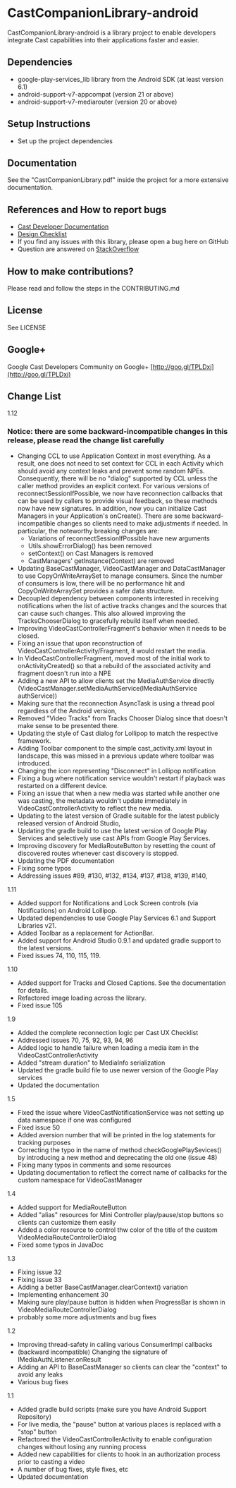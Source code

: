 # CastCompanionLibrary-android

CastCompanionLibrary-android is a library project to enable developers integrate Cast capabilities into their applications faster and easier.

## Dependencies
* google-play-services_lib library from the Android SDK (at least version 6.1)
* android-support-v7-appcompat (version 21 or above)
* android-support-v7-mediarouter (version 20 or above)

## Setup Instructions
* Set up the project dependencies

## Documentation
See the "CastCompanionLibrary.pdf" inside the project for a more extensive documentation.

## References and How to report bugs
* [Cast Developer Documentation](http://developers.google.com/cast/)
* [Design Checklist](http://developers.google.com/cast/docs/design_checklist)
* If you find any issues with this library, please open a bug here on GitHub
* Question are answered on [StackOverflow](http://stackoverflow.com/questions/tagged/google-cast)

## How to make contributions?
Please read and follow the steps in the CONTRIBUTING.md

## License
See LICENSE

## Google+
Google Cast Developers Community on Google+ [http://goo.gl/TPLDxj](http://goo.gl/TPLDxj)

## Change List
1.12
### Notice: there are some backward-incompatible changes in this release, please read the change list carefully
 * Changing CCL to use Application Context in most everything. As a result, one does not need to set context for CCL in each
       Activity which should avoid any context leaks and prevent some random NPEs. Consequently, there will be no "dialog" supported by
       CCL unless the caller method provides an explicit context. For various versions of reconnectSessionIfPossible, we now have
       reconnection callbacks that can be used by callers to provide visual feedback, so these methods now have new signatures.
       In addition, now you can initialize Cast Managers in your Application's onCreate().
       There are some backward-incompatible changes so clients need to make adjustments if needed.
       In particular, the noteworthy breaking changes are:
     * Variations of reconnectSessionIfPossible have new arguments
     * Utils.showErrorDialog() has been removed
     * setContext() on Cast Managers is removed
     * CastManagers' getInstance(Context) are removed
 * Updating BaseCastManager, VideoCastManager and DataCastManager to use CopyOnWriteArraySet to manage consumers. Since the number of
 consumers is low, there will be no performance hit and CopyOnWriteArraySet provides a safer data structure.
 * Decoupled dependency between components interested in receiving notifications when the list of active tracks
   changes and the sources that can cause such changes. This also allowed improving the TracksChooserDialog
   to gracefully rebuild itself when needed.
 * Improving VideoCastControllerFragment's behavior when it needs to be closed.
 * Fixing an issue that upon reconstruction of VideoCastControllerActivity/Fragment, it would restart the media.
 * In VideoCastControllerFragment, moved most of the initial work to onActivityCreated() so that a rebuild of the associated activity and fragment doesn't run into a NPE
 * Adding a new API to allow clients set the MediaAuthService directly (VideoCastManager.setMediaAuthService(IMediaAuthService authService))
 * Making sure that the reconnection AsyncTask is using a thread pool regardless of the Android version,
 * Removed "Video Tracks" from Tracks Chooser Dialog since that doesn't make sense to be presented there.
 * Updating the style of Cast dialog for Lollipop to match the respective framework.
 * Adding Toolbar component to the simple cast_activity.xml layout in landscape, this was missed in a previous update where toolbar was introduced.
 * Changing the icon representing "Disconnect" in Lollipop notification
 * Fixing a bug where notification service wouldn't restart if playback was restarted on a different device.
 * Fixing an issue that when a new media was started while another one was casting, the metadata wouldn't update immediately
   in VideoCastControllerActivity to reflect the new media.
 * Updating to the latest version of Gradle suitable for the latest publicly released version of Android Studio,
 * Updating the gradle build to use the latest version of Google Play Services and selectively use cast APIs from Google Play Services.
 * Improving discovery for MediaRouteButton by resetting the count of discovered routes whenever cast discovery is stopped.
 * Updating the PDF documentation
 * Fixing some typos
 * Addressing issues #89, #130, #132, #134, #137, #138, #139, #140,

1.11
 * Added support for Notifications and Lock Screen controls (via Notifications) on Android Lollipop.
 * Updated dependencies to use Google Play Services 6.1 and Support Libraries v21.
 * Added Toolbar as a replacement for ActionBar.
 * Added support for Android Studio 0.9.1 and updated gradle support to the latest versions.
 * Fixed issues 74, 110, 115, 119.

1.10
 * Added support for Tracks and Closed Captions. See the documentation for details.
 * Refactored image loading across the library.
 * Fixed issue 105
 
1.9
 * Added the complete reconnection logic per Cast UX Checklist
 * Addressed issues 70, 75, 92, 93, 94, 96
 * Added logic to handle failure when loading a media item in the VideoCastControllerActivity
 * Added "stream duration" to MediaInfo serialization
 * Updated the gradle build file to use newer version of the Google Play services
 * Updated the documentation
 
1.5
 * Fixed the issue where VideoCastNotificationService was not setting up data namespace if one was configured
 * Fixed issue 50
 * Added aversion number that will be printed in the log statements for tracking purposes
 * Correcting the typo in the name of method checkGooglePlaySevices() by introducing a new method and deprecating the old one (issue 48)
 * Fixing many typos in comments and some resources
 * Updating documentation to reflect the correct name of callbacks for the custom namespace for VideoCastManager

1.4
 * Added support for MediaRouteButton
 * Added "alias" resources for Mini Controller play/pause/stop buttons so clients can customize them easily
 * Added a color resource to control thw color of the title of the custom VideoMediaRouteControllerDialog
 * Fixed some typos in JavaDoc

1.3
 * Fixing issue 32
 * Fixing issue 33
 * Adding a better BaseCastManager.clearContext() variation
 * Implementing enhancement 30
 * Making sure play/pause button is hidden when ProgressBar is shown in VideoMediaRouteControllerDialog
 * probably some more adjustments and bug fixes

1.2
 * Improving thread-safety in calling various ConsumerImpl callbacks
 * (backward incompatible) Changing the signature of IMediaAuthListener.onResult
 * Adding an API to BaseCastManager so clients can clear the "context" to avoid any leaks
 * Various bug fixes

1.1
 * Added gradle build scripts (make sure you have Android Support Repository)
 * For live media, the "pause" button at various places is replaced with a "stop" button
 * Refactored the VideoCastControllerActivity to enable configuration changes without losing any running process
 * Added new capabilities for clients to hook in an authorization process prior to casting a video
 * A number of bug fixes, style fixes, etc
 * Updated documentation
